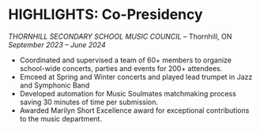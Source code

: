 
# HIGHLIGHTS: Co-Presidency   
*THORNHILL SECONDARY SCHOOL MUSIC COUNCIL* – Thornhill, ON  
*September 2023 – June 2024*

- Coordinated and supervised a team of 60+ members to organize school-wide concerts, parties and events for 200+ attendees.  
- Emceed at Spring and Winter concerts and played lead trumpet in Jazz and Symphonic Band
- Developed automation for Music Soulmates matchmaking process saving 30 minutes of time per submission.  
- Awarded Marilyn Short Excellence award for exceptional contributions to the music department.

